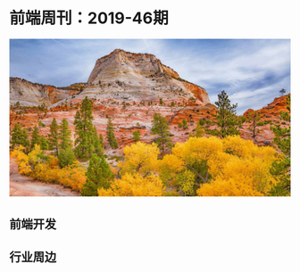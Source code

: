 # 前端周刊：2019-46期

[![](/img/bing/20191119.png?imageMogr2/thumbnail/960x)](https://cn.bing.com/search?q=锡安国家公园)

## 前端开发

## 行业周边


